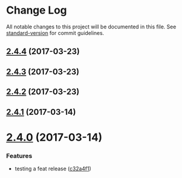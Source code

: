 # Change Log

All notable changes to this project will be documented in this file.
See [standard-version](https://github.com/conventional-changelog/standard-version) for commit guidelines.

<a name="2.4.4"></a>
## [2.4.4](https://github.com/bcoe/standard-version-lerna-test/compare/bcoe-lerna-1@2.4.3...bcoe-lerna-1@2.4.4) (2017-03-23)

<a name="2.4.3"></a>
## [2.4.3](https://github.com/bcoe/standard-version-lerna-test/compare/bcoe-lerna-1@2.4.2...bcoe-lerna-1@2.4.3) (2017-03-23)

<a name="2.4.2"></a>
## [2.4.2](https://github.com/bcoe/standard-version-lerna-test/compare/bcoe-lerna-1@2.4.1...bcoe-lerna-1@2.4.2) (2017-03-23)

<a name="2.4.1"></a>
## [2.4.1](https://github.com/bcoe/standard-version-lerna-test/compare/bcoe-lerna-1@2.4.0...bcoe-lerna-1@2.4.1) (2017-03-14)

<a name="2.4.0"></a>
# [2.4.0](https://github.com/bcoe/standard-version-lerna-test/compare/bcoe-lerna-1@2.3.5...bcoe-lerna-1@2.4.0) (2017-03-14)


### Features

* testing a feat release ([c32a4f1](https://github.com/bcoe/standard-version-lerna-test/commit/c32a4f1))
